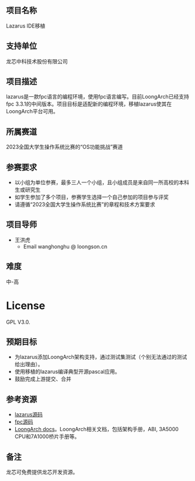 
## 项目名称

Lazarus IDE移植

## 支持单位

龙芯中科技术股份有限公司

## 项目描述

lazarus是一款fpc语言的编程环境，使用fpc语言编写。目前LoongArch已经支持fpc 3.3.1的中间版本。项目目标是适配新的编程环境，移植lazarus使其在LoongArch平台可用。

## 所属赛道

2023全国大学生操作系统比赛的“OS功能挑战”赛道

## 参赛要求

* 以小组为单位参赛，最多三人一个小组，且小组成员是来自同一所高校的本科生或研究生
* 如学生参加了多个项目，参赛学生选择一个自己参加的项目参与评奖
* 请遵循“2023全国大学生操作系统比赛”的章程和技术方案要求
## 项目导师

* 王洪虎
    - Email wanghonghu @ loongson.cn

## 难度

中-高

# License

GPL V3.0.

## 预期目标

* 为lazarus添加LoongArch架构支持，通过测试集测试（个别无法通过的测试给出理由）。
* 使用移植的lazarus编译典型开源pascal应用。
* 鼓励完成上游提交、合并

## 参考资源

* [lazarus源码](https://gitlab.com/freepascal.org/lazarus/lazarus.git)
* [fpc源码](https://gitlab.com/freepascal.org/fpc/source.git)
* [LoongArch docs](https://github.com/loongson/LoongArch-Documentation)。LoongArch相关文档，包括架构手册，ABI, 3A5000 CPU和7A1000桥片手册等。

## 备注

龙芯可免费提供龙芯开发资源。
